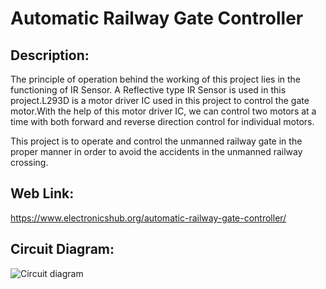
# Automatic Railway Gate Controller
## Description:
The principle of operation behind the working of this project lies in the functioning of IR Sensor. A Reflective type IR Sensor is used in this project.L293D is a motor driver IC used in this project to control the gate motor.With the help of this motor driver IC, we can control two motors at a time with both forward and reverse direction control for individual motors.


This project is to operate and control the unmanned railway gate in the proper manner in order to avoid the accidents in the unmanned railway crossing.
## Web Link:
https://www.electronicshub.org/automatic-railway-gate-controller/

## Circuit Diagram:
![Circuit diagram](https://www.electronicshub.org/wp-content/uploads/2015/08/Automatic-Railway-Gate-Control-Circuit-Diagram.jpg)
